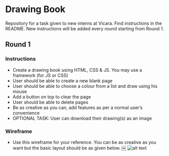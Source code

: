 # Drawing Book
Repository for a task given to new interns at Vicara. Find instructions in the README. New instructions will be added every round starting from Round 1.

## Round 1

### Instructions
* Create a drawing book using HTML, CSS & JS. You may use a framework (for JS or CSS)
* User should be able to create a new blank page
* User should be able to choose a colour from a list and draw using his mouse
* Add a button on top to clear the page
* User should be able to delete pages
* Be as creative as you can, add features as per a normal user’s convenience
* OPTIONAL TASK: User can download their drawing(s) as an image

### Wireframe
* Use this wireframe for your reference. You can be as creative as you want but the basic layout should be as given below.
￼
![alt text](https://user-images.githubusercontent.com/14963382/49579213-acc4cf00-f971-11e8-92a2-6ccf4bc5bf39.png)
